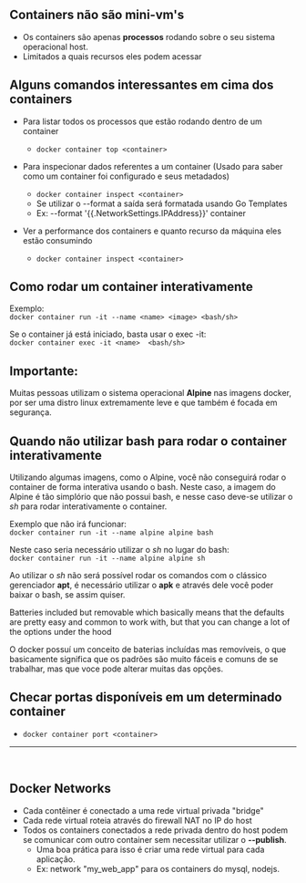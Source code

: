 ## Containers não são mini-vm's
* Os containers são apenas **processos** rodando sobre o seu sistema operacional host.
* Limitados a quais recursos eles podem acessar


## Alguns comandos interessantes em cima dos containers
* Para listar todos os processos que estão rodando dentro de um container 
  - ```docker container top <container>```

* Para inspecionar dados referentes a um container (Usado para saber como um container foi configurado e seus metadados) 
  - ```docker container inspect <container>```
  - Se utilizar o --format a saída será formatada usando Go Templates
  - Ex: --format '{{.NetworkSettings.IPAddress}}' container

* Ver a performance dos containers e quanto recurso da máquina eles estão consumindo
  - ```docker container inspect <container>```


## Como rodar um container interativamente
Exemplo: <br/> 
```docker container run -it --name <name> <image> <bash/sh>```

Se o container já está iniciado, basta usar o exec -it: <br/> 
```docker container exec -it <name>  <bash/sh>```
  
## Importante: 
Muitas pessoas utilizam o sistema operacional **Alpine** nas imagens docker, por ser uma distro linux extremamente leve e que também é focada em segurança.

## Quando não utilizar bash para rodar o container interativamente
Utilizando algumas imagens, como o Alpine, você não conseguirá rodar o container de forma interativa usando o bash. Neste caso, a imagem do Alpine é tão simplório que não possui bash, e nesse caso deve-se utilizar o *sh* para rodar interativamente o container.

Exemplo que não irá funcionar: <br/> 
```docker container run -it --name alpine alpine bash```

Neste caso seria necessário utilizar o *sh* no lugar do bash: <br/> 
```docker container run -it --name alpine alpine sh```

Ao utilizar o *sh* não será possível rodar os comandos com o clássico gerenciador **apt**, é necessário utilizar o **apk** e através dele você poder baixar o bash, se assim quiser. 


Batteries included but removable which basically means that the defaults are pretty easy and common to work with, but that you can change a lot of the options under the hood

O docker possuí um conceito de baterias incluídas mas removíveis, o que basicamente significa que os padrões são muito fáceis e comuns de se trabalhar, mas que voce pode alterar muitas das opções. 

## Checar portas disponíveis em um determinado container 
* ```docker container port <container>```

---
<br/>

## Docker Networks
* Cada contêiner é conectado a uma rede virtual privada "bridge"
* Cada rede virtual roteia através do firewall NAT no IP do host
* Todos os containers conectados a rede privada dentro do host podem se comunicar com outro container sem necessitar utilizar o **--publish**. 
  * Uma boa prática para isso é criar uma rede virtual para cada aplicação. 
  * Ex: network "my_web_app" para os containers do mysql, nodejs.
